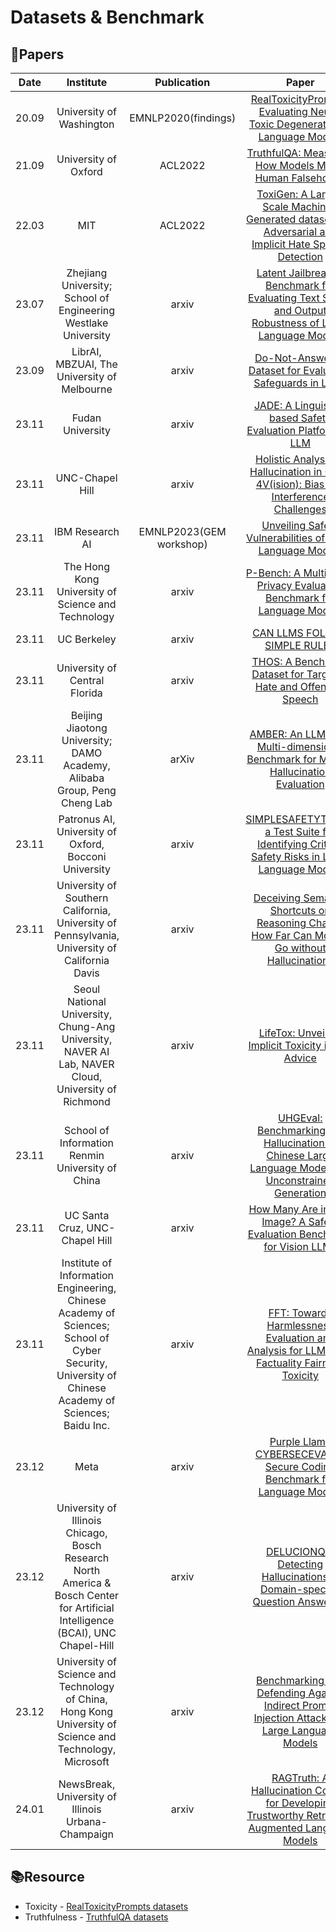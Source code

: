# Datasets & Benchmark


## 📑Papers

| Date  |                                                                     Institute                                                                      |       Publication       |                                                                    Paper                                                                    |                                     Keywords                                      |
|:-----:|:--------------------------------------------------------------------------------------------------------------------------------------------------:|:-----------------------:|:-------------------------------------------------------------------------------------------------------------------------------------------:|:---------------------------------------------------------------------------------:|
| 20.09 |                                                              University of Washington                                                              |   EMNLP2020(findings)   |              [RealToxicityPrompts: Evaluating Neural Toxic Degeneration in Language Models](https://arxiv.org/abs/2009.11462)               |                                   **Toxicity**                                    |
| 21.09 |                                                                University of Oxford                                                                |         ACL2022         |                         [TruthfulQA: Measuring How Models Mimic Human Falsehoods](https://arxiv.org/abs/2109.07958)                         |                                 **Truthfulness**                                  |
| 22.03 |                                                                        MIT                                                                         |         ACL2022         |  [ToxiGen: A Large-Scale Machine-Generated datasets for Adversarial and Implicit Hate Speech Detection](https://arxiv.org/abs/2203.09509)   |                                   **Toxicity**                                    |
| 23.07 |                                           Zhejiang University; School of Engineering Westlake University                                           |          arxiv          | [Latent Jailbreak: A Benchmark for Evaluating Text Safety and Output Robustness of Large Language Models](https://arxiv.org/abs/2307.08487) |                  **Text Safety**&**Benchmark**&**Jailbreaking**                   |
| 23.09 |                                                    LibrAI, MBZUAI, The University of Melbourne                                                     |          arxiv          |                       [Do-Not-Answer: A Dataset for Evaluating Safeguards in LLMs](https://arxiv.org/abs/2308.13387)                        |                       **Safety Evaluation**&**Safeguards**                        |
| 23.11 |                                                                  Fudan University                                                                  |          arxiv          |                       [JADE: A Linguistic-based Safety Evaluation Platform for LLM](https://arxiv.org/abs/2311.00286)                       |                               **Safety Benchmarks**                               |
| 23.11 |                                                                  UNC-Chapel Hill                                                                   |          arxiv          |          [Holistic Analysis of Hallucination in GPT-4V(ision): Bias and Interference Challenges](https://arxiv.org/abs/2311.03287)          |                  **Hallucination**&**Benchmark**&**Multimodal**                   |
| 23.11 |                                                                  IBM Research AI                                                                   | EMNLP2023(GEM workshop) |                        [Unveiling Safety Vulnerabilities of Large Language Models](https://arxiv.org/abs/2311.04124)                        |       **Adversarial Examples**&**Clustering**&**Automatically Identifying**       |
| 23.11 |                                                 The Hong Kong University of Science and Technology                                                 |          arxiv          |                 [P-Bench: A Multi-level Privacy Evaluation Benchmark for Language Models](https://arxiv.org/abs/2311.04044)                 |                  **Differential Privacy**&**Privacy Evaluation**                  |
| 23.11 |                                                                    UC Berkeley                                                                     |          arxiv          |                                      [CAN LLMS FOLLOW SIMPLE RULES](https://arxiv.org/abs/2311.04235)                                       |                       **Evaluation**&**Attack Strategies**                        |
| 23.11 |                                                           University of Central Florida                                                            |          arxiv          |                    [THOS: A Benchmark Dataset for Targeted Hate and Offensive Speech](https://arxiv.org/abs/2311.06446)                     |                 **Hate Speech**&**Offensive Speech**&**Dataset**                  |
| 23.11 |                                      Beijing Jiaotong University; DAMO Academy, Alibaba Group, Peng Cheng Lab                                      |          arXiv          |            [AMBER: An LLM-free Multi-dimensional Benchmark for MLLMs Hallucination Evaluation](https://arxiv.org/abs/2311.07397)            |             Multi-modal Large Language Models&Hallucination&Benchmark             |
| 23.11 |                                               Patronus AI, University of Oxford, Bocconi University                                                |          arxiv          |     [SIMPLESAFETYTESTS: a Test Suite for Identifying Critical Safety Risks in Large Language Models](https://arxiv.org/abs/2311.08370)      |                  **Safety Risks**&**Test Suite**&**Evaluation**                   |
| 23.11 |                           University of Southern California, University of Pennsylvania, University of California Davis                            |          arxiv          |     [Deceiving Semantic Shortcuts on Reasoning Chains: How Far Can Models Go without Hallucination?](https://arxiv.org/abs/2311.09702)      |            **Hallucinations**&**Semantic Associations**&**Benchmark**             |
| 23.11 |                         Seoul National University, Chung-Ang University, NAVER AI Lab, NAVER Cloud, University of Richmond                         |          arxiv          |                           [LifeTox: Unveiling Implicit Toxicity in Life Advice](https://arxiv.org/abs/2311.09585)                           |       **LifeTox Dataset**&**Toxicity Detection**&**Social Media Analysis**        |
| 23.11 |                                                  School of Information Renmin University of China                                                  |          arxiv          |  [UHGEval: Benchmarking the Hallucination of Chinese Large Language Models via Unconstrained Generation](https://arxiv.org/abs/2311.15296)  |                    **Hallucination**&**Evaluation Benchmark**                     |
| 23.11 |                                                           UC Santa Cruz, UNC-Chapel Hill                                                           |          arxiv          |                [How Many Are in This Image? A Safety Evaluation Benchmark for Vision LLMs](https://arxiv.org/abs/2311.16101)                | **Vision Large Language Models**&**Safety Evaluation**&A**dversarial Robustness** |
| 23.11 | Institute of Information Engineering, Chinese Academy of Sciences; School of Cyber Security, University of Chinese Academy of Sciences; Baidu Inc. |          arxiv          |      [FFT: Towards Harmlessness Evaluation and Analysis for LLMs with Factuality Fairness Toxicity](https://arxiv.org/abs/2311.18580)       |                            **Harmlessness Evaluation**                            |
| 23.12 |                                                                        Meta                                                                        |          arxiv          |                [Purple Llama CYBERSECEVAL: A Secure Coding Benchmark for Language Models](https://arxiv.org/abs/2312.04724)                 |             **Safety**&**Cybersecurity**&**Code Security Benchmark**              |
| 23.12 |          University of Illinois Chicago, Bosch Research North America & Bosch Center for Artificial Intelligence (BCAI), UNC Chapel-Hill           |          arxiv          |               [DELUCIONQA: Detecting Hallucinations in Domain-specific Question Answering](https://arxiv.org/abs/2312.05200)                |  **Hallucination Detection**&**Domain-specific QA**&**Retrieval-augmented LLMs**  |
| 23.12 |                      University of Science and Technology of China, Hong Kong University of Science and Technology, Microsoft                      |          arxiv          |      [Benchmarking and Defending Against Indirect Prompt Injection Attacks on Large Language Models](https://arxiv.org/abs/2312.14197)      |       **Indirect Prompt Injection Attacks**&**BIPIA Benchmark**&**Defense**       |
| 24.01 |                                                 NewsBreak, University of Illinois Urbana-Champaign                                                 |          arxiv          |     [RAGTruth: A Hallucination Corpus for Developing Trustworthy Retrieval-Augmented Language Models](https://arxiv.org/abs/2401.00396)     |    **Retrieval-Augmented Generation**&**Hallucination Detection**&**Dataset**     |


## 📚Resource

- Toxicity - [RealToxicityPrompts datasets](https://toxicdegeneration.allenai.org/)
- Truthfulness - [TruthfulQA datasets](https://github.com/sylinrl/TruthfulQA)